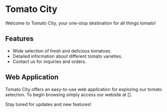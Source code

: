 # Tomato City

Welcome to Tomato City, your one-stop destination for all things tomato!

## Features

- Wide selection of fresh and delicious tomatoes.
- Detailed information about different tomato varieties.
- Contact us for inquiries and orders.

## Web Application

Tomato City offers an easy-to-use web application for exploring our tomato selection. To begin browsing simply access our website at [].

Stay tuned for updates and new features!

